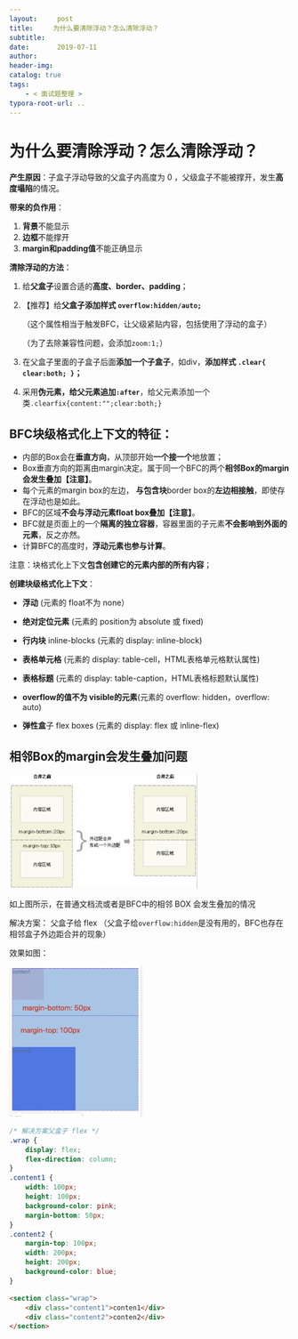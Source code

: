 ```yaml
---
layout:     post
title:     为什么要清除浮动？怎么清除浮动？
subtitle:  
date:       2019-07-11
author:     
header-img: 
catalog: true
tags:
    - < 面试题整理 >
typora-root-url: ..
---
```




# 为什么要清除浮动？怎么清除浮动？

**产生原因**：子盒子浮动导致的父盒子内高度为 0 ，父级盒子不能被撑开，发生**高度塌陷**的情况。

**带来的负作用**：

1. **背景**不能显示
2. **边框**不能撑开
3. **margin和padding值**不能正确显示

**清除浮动的方法**：

1. 给**父盒子**设置合适的**高度、border、padding**；

2. 【推荐】给**父盒子添加样式 `overflow:hidden/auto;`**

   （这个属性相当于触发BFC，让父级紧贴内容，包括使用了浮动的盒子）

   （为了去除兼容性问题，会添加`zoom:1;`）

3. 在父盒子里面的子盒子后面**添加一个子盒子**，如div，**添加样式 `.clear{ clear:both; }`；**

4. 采用**伪元素，给父元素追加`:after`**，给父元素添加一个类`.clearfix{content:"";clear:both;}`

   

## **BFC块级格式化上下文的特征**：

- 内部的Box会在**垂直方向**，从顶部开始**一个接一个**地放置；
- Box垂直方向的距离由margin决定。属于同一个BFC的两个**相邻Box的margin会发生叠加【注意】**。
- 每个元素的margin box的左边， **与包含块**border box的**左边相接触**，即使存在浮动也是如此。
- BFC的区域**不会与浮动元素float box叠加【注意】**。
- BFC就是页面上的一个**隔离的独立容器**，容器里面的子元素**不会影响到外面的元素**，反之亦然。
- 计算BFC的高度时，**浮动元素也参与计算**。

注意：块格式化上下文**包含创建它的元素内部的所有内容**；

**创建块级格式化上下文**：

- **浮动** (元素的 float不为 none）

- **绝对定位元素** (元素的 position为 absolute 或 fixed)

- **行内块** inline-blocks (元素的 display: inline-block)

- **表格单元格** (元素的 display: table-cell，HTML表格单元格默认属性)

- **表格标题** (元素的 display: table-caption，HTML表格标题默认属性)

- **overflow的值不为 visible的元素**(元素的 overflow: hidden，overflow: auto)

- **弹性盒**子 flex boxes (元素的 display: flex 或 inline-flex)




## 相邻Box的margin会发生叠加问题

<img src="/../img/assets_2019/image-20210619154739203.png" alt="image-20210619154739203" style="zoom:33%;" />

如上图所示，在普通文档流或者是BFC中的相邻 BOX 会发生叠加的情况

解决方案： 父盒子给 flex （父盒子给`overflow:hidden`是没有用的，BFC也存在相邻盒子外边距合并的现象）

效果如图：

<img src="/../img/assets_2019/image-20210619160047566.png" alt="image-20210619160047566" style="zoom:33%;" />

```css
/* 解决方案父盒子 flex */
.wrap {
    display: flex;
    flex-direction: column;
}
.content1 {
    width: 100px;
    height: 100px;
    background-color: pink;
    margin-bottom: 50px;
}
.content2 {
    margin-top: 100px;
    width: 200px;
    height: 200px;
    background-color: blue;
}
```

```html
<section class="wrap">
    <div class="content1">conten1</div>
    <div class="content2">conten2</div>
</section>
```

